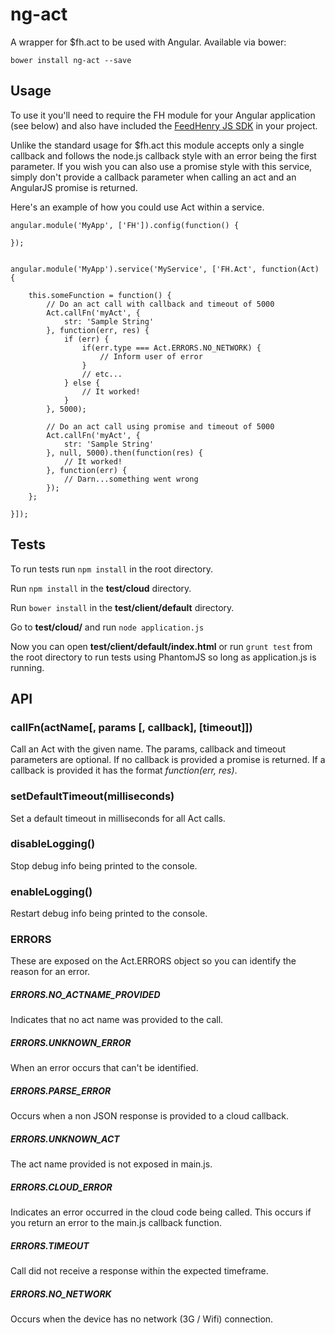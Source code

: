 # ng-act
A wrapper for $fh.act to be used with Angular. Available via bower:

```
bower install ng-act --save
```

## Usage
To use it you'll need to require the FH module for your Angular application (see below) and also
have included the [FeedHenry JS SDK](https://github.com/feedhenry/fh-js-sdk/) in your project.

Unlike the standard usage for $fh.act this module accepts only a single
callback and follows the node.js callback style with an error being the first parameter.
If you wish you can also use a promise style with this service, simply don't provide
a callback parameter when calling an act and an AngularJS promise is returned.

Here's an example of how you could use Act within a service.

```
angular.module('MyApp', ['FH']).config(function() {

});


angular.module('MyApp').service('MyService', ['FH.Act', function(Act) {

    this.someFunction = function() {
        // Do an act call with callback and timeout of 5000
        Act.callFn('myAct', {
            str: 'Sample String'
        }, function(err, res) {
            if (err) {
                if(err.type === Act.ERRORS.NO_NETWORK) {
                    // Inform user of error
                }
                // etc...
            } else {
                // It worked!
            }
        }, 5000);

        // Do an act call using promise and timeout of 5000
        Act.callFn('myAct', {
            str: 'Sample String'
        }, null, 5000).then(function(res) {
            // It worked!
        }, function(err) {
            // Darn...something went wrong
        });
    };

}]);
```

## Tests
To run tests run ```npm install``` in the root directory.

Run ```npm install``` in the __test/cloud__ directory.

Run ```bower install``` in the __test/client/default__ directory.

Go to __test/cloud/__ and run ```node application.js```

Now you can open __test/client/default/index.html__ or run ```grunt test``` from the root directory
to run tests using PhantomJS so long as application.js is running.


## API

### callFn(actName[, params [, callback], [timeout]])
Call an Act with the given name. The params, callback and timeout parameters are optional. If no callback is provided a promise is returned. If a callback is provided it has the format _function(err, res)_.

### setDefaultTimeout(milliseconds)
Set a default timeout in milliseconds for all Act calls.

### disableLogging()
Stop debug info being printed to the console.

### enableLogging()
Restart debug info being printed to the console.

### ERRORS
These are exposed on the Act.ERRORS object so you can identify the reason for an error.

##### ERRORS.NO_ACTNAME_PROVIDED
Indicates that no act name was provided to the call.

##### ERRORS.UNKNOWN_ERROR
When an error occurs that can't be identified.

##### ERRORS.PARSE_ERROR
Occurs when a non JSON response is provided to a cloud callback.

##### ERRORS.UNKNOWN_ACT
The act name provided is not exposed in main.js.

##### ERRORS.CLOUD_ERROR
Indicates an error occurred in the cloud code being called. This occurs if you return
an error to the main.js callback function.

##### ERRORS.TIMEOUT
Call did not receive a response within the expected timeframe.

##### ERRORS.NO_NETWORK
Occurs when the device has no network (3G / Wifi) connection.
